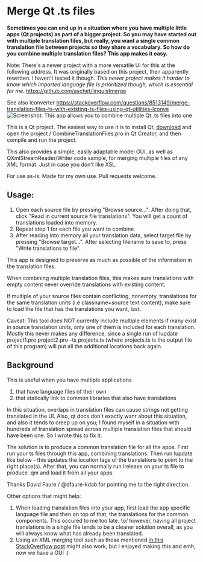 # Merge Qt .ts files
**Sometimes you can end up in a situation where you have multiple little apps (Qt projects) as part of a bigger project. So you may have started out with multiple translation files, but really, you want a single common translation file between projects so they share a vocabulary. So how do you combine multiple translation files? This app makes it easy.**

Note: There's a newer project with a more versatile UI for this at the following address. It was originally based on this project, then apparently rewritten. I haven't tested it though. *This newer project makes it harder to know which imported language file is prioritized though, which is essential for me.*
 https://github.com/aschet/linguistmerge

See also lconverter
 https://stackoverflow.com/questions/8513149/merge-translation-files-ts-with-existing-ts-files-using-qt-utilities-lconve
![Screenshot: This app allows you to combine multiple Qt .ts files into one](https://raw.githubusercontent.com/savolai/Merge-Qt-TS-files/master/screenshot.png)

This is a Qt project. The easiest way to use it is to install Qt, [download](https://github.com/savolai/Merge-Qt-TS-files/archive/master.zip) and open the project / CombineTranslationFiles.pro in Qt Creator, and then compile and run the project.

This also provides a simple, easily adaptable model GUI, as well as QXmlStreamReader/Writer code sample, for merging multiple files of any XML format. Just in case you don't like XSL.

For use as-is. Made for my own use. Pull requests welcome.

## Usage: 
1. Open each source file by pressing "Browse source...". After doing that, click "Read in current source file translations". You will get a count of translations loaded into memory.
2. Repeat step 1 for each file you want to combine
3. After reading into memory all your translation data, select target file by pressing "Browse target...". After selecting filename to save to, press "Write translations to file". 

This app is designed to preserve as much as possible of the information in the translation files. 

When combining multiple translation files, this makes sure translations with empty content never override translations with existing content. 

If multiple of your source files contain conflicting, nonempty, translations for the same translation units (i.e classname+source text content), make sure to load the file that has the translations you want, last.

Caveat: This tool does NOT currently include multiple <location> elements if many exist in source translation units, only one of them is included for each translation. Mostly this never makes any difference, since a single run of lupdate project1.pro project2.pro -ts projects.ts (where projects.ts is the output file of this program) will put all the additional locations back again. 

## Background

This is useful when you have multiple applications

1. that have language files of their own
2. that statically link to common libraries that also have translations
    
In this situation, overlaps in translation files can cause strings not getting translated in the UI.
Also, qt docs don't exactly wanr about this situation, and also it tends to creep up on you; I found myself in a situation with hundreds of translation spread across multiple translation files that should have been one. So I wrote this to fix it.

The solution is to produce a common translation file for all the apps. First run your ts files through this app, combining translations. Then run lupdate like below - this updates the location tags of the translations to point to the right place(s).
After that, you can normally run lrelease on your ts file to produce .qm and load it from all your apps.

Thanks David Faure / @dfaure-kdab for pointing me to the right direction.

Other options that might help: 
1. When loading translation files into your app, first load the app specific language file and then on top of that, the translations for the common components. This occured to me too late. \o/ however, having all project translations in a single file tends to be a cleaner solution overall, as you will always know what has already been translated.
2. Using an XML merging tool such as those mentioned [in this StackOverflow post](http://stackoverflow.com/questions/80609/merge-xml-documents) might also work, but I enjoyed making this and emh,  now we have a GUI :)
